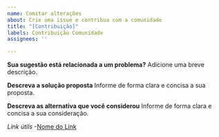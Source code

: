 ```yaml
---
name: Comitar alterações
about: Crie uma issue e contribua com a comunidade
title: "[Contribuição]"
labels: Contribuição Comunidade
assignees: ''

---
```


**Sua sugestão está relacionada a um problema?**
Adicione uma breve descrição.

**Descreva a solução proposta**
Informe de forma clara e concisa a sua proposta.

**Descreva as alternativa que você considerou**
Informe de forma clara e concisa a sua consideração.

*Link útils*
-[Nome do Link](URL)
